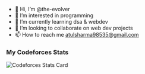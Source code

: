 - 👋 Hi, I’m @the-evolver
- 👀 I’m interested in programming
- 🌱 I’m currently learning dsa & webdev
- 💞️ I’m looking to collaborate on web dev projects
- 📫 How to reach me atulsharma98535@gmail.com
### My Codeforces Stats

![Codeforces Stats Card](https://codeforces.com/api/user.status?handle=the_evolver&from=1&count=10)





<!---
the-evolver/the-evolver is a ✨ special ✨ repository because its `README.md` (this file) appears on your GitHub profile.
You can click the Preview link to take a look at your changes.
--->
